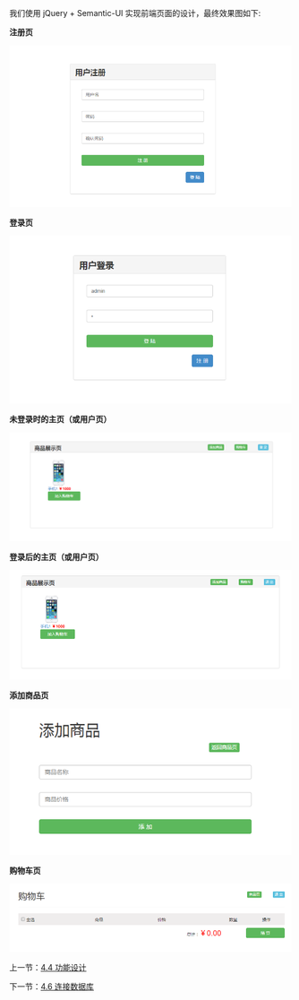 我们使用 jQuery + Semantic-UI 实现前端页面的设计，最终效果图如下:

**注册页**

![](./img/4.5.1.png)

**登录页**

![](./img/4.5.2.png)

**未登录时的主页（或用户页）**

![](./img/4.5.3.png)

**登录后的主页（或用户页）**

![](./img/4.5.4.png)

**添加商品页**

![](./img/4.5.5.png)

**购物车页**

![](./img/4.5.6.png)




上一节：[4.4 功能设计](https://github.com/18820227745/shop-demo-node/blob/master/book/4.4%20%E5%8A%9F%E8%83%BD%E8%AE%BE%E8%AE%A1.md)

下一节：[4.6 连接数据库](https://github.com/18820227745/shop-demo-node/blob/master/book/4.6%20%E8%BF%9E%E6%8E%A5%E6%95%B0%E6%8D%AE%E5%BA%93.md)
